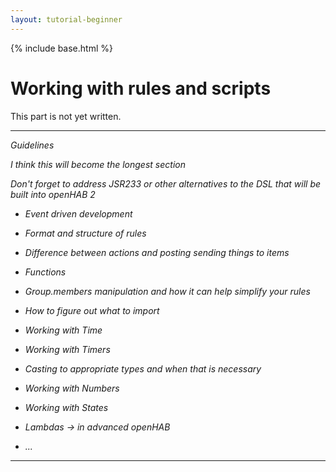 ```yaml
---
layout: tutorial-beginner
---
```


{% include base.html %}

# Working with rules and scripts

This part is not yet written.


---

*Guidelines*

*I think this will become the longest section*

*Don't forget to address JSR233 or other alternatives to the DSL that will be built into openHAB 2*

* *Event driven development*

* *Format and structure of rules*

* *Difference between actions and posting sending things to items*

* *Functions*

* *Group.members manipulation and how it can help simplify your rules*

* *How to figure out what to import*

* *Working with Time*

* *Working with Timers*

* *Casting to appropriate types and when that is necessary*

* *Working with Numbers*

* *Working with States*

* *Lambdas -> in advanced openHAB*

* *...*


---
